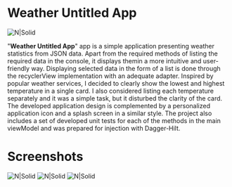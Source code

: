 # Weather Untitled App
![N|Solid](https://i.imgur.com/h1z8kGF.png)

"**Weather Untitled App**" app is a simple application presenting weather statistics from JSON data. Apart from the required methods of listing the required data in the console, it displays themin a more intuitive and user-friendly way. Displaying selected data in the form of a list is done through the recyclerView implementation with an adequate adapter. Inspired by popular weather services, I decided to clearly show the lowest and highest temperature in a single card. I also considered listing each temperature separately and it was a simple task, but it disturbed the clarity of the card. The developed application design is complemented by a personalized application icon and a splash screen in a similar style. The project also includes a set of developed unit tests for each of the methods in the main viewModel and was prepared for injection with Dagger-Hilt.

# Screenshots

![N|Solid](https://i.imgur.com/ICqyC7g.jpg) ![N|Solid](https://i.imgur.com/lyGbjRl.jpg) ![N|Solid](https://i.imgur.com/cKfdOiX.jpg)
